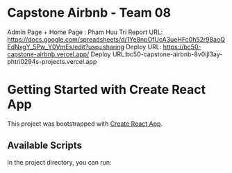 # Capstone Airbnb - Team 08
Admin Page + Home Page : Pham Huu Tri 
Report URL: https://docs.google.com/spreadsheets/d/1Ye8npOfUcA3ueHFc0h52r98aoQEdNxgY_5Pw_Y0VmEs/edit?usp=sharing
Deploy URL: https://bc50-capstone-airbnb.vercel.app/
Deploy URL:bc50-capstone-airbnb-8v0ijl3ay-phtri0294s-projects.vercel.app


# Getting Started with Create React App

This project was bootstrapped with [Create React App](https://github.com/facebook/create-react-app).

## Available Scripts

In the project directory, you can run:
